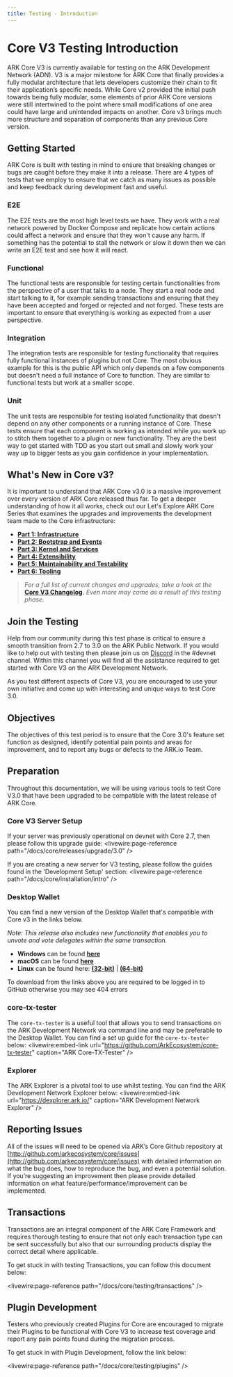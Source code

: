 ```yaml
---
title: Testing - Introduction
---
```


# Core V3 Testing Introduction

ARK Core V3 is currently available for testing on the ARK Development Network (ADN). V3 is a major milestone for ARK Core that finally provides a fully modular architecture that lets developers customize their chain to fit their application’s specific needs. While Core v2 provided the initial push towards being fully modular, some elements of prior ARK Core versions were still intertwined to the point where small modifications of one area could have large and unintended impacts on another. Core v3 brings much more structure and separation of components than any previous Core version.

## Getting Started

ARK Core is built with testing in mind to ensure that breaking changes or bugs are caught before they make it into a release. There are 4 types of tests that we employ to ensure that we catch as many issues as possible and keep feedback during development fast and useful.

### E2E

The E2E tests are the most high level tests we have. They work with a real network powered by Docker Compose and replicate how certain actions could affect a network and ensure that they won't cause any harm. If something has the potential to stall the network or slow it down then we can write an E2E test and see how it will react.

### Functional

The functional tests are responsible for testing certain functionalities from the perspective of a user that talks to a node. They start a real node and start talking to it, for example sending transactions and ensuring that they have been accepted and forged or rejected and not forged. These tests are important to ensure that everything is working as expected from a user perspective.

### Integration

The integration tests are responsible for testing functionality that requires fully functional instances of plugins but not Core. The most obvious example for this is the public API which only depends on a few components but doesn't need a full instance of Core to function. They are similar to functional tests but work at a smaller scope.

### Unit

The unit tests are responsible for testing isolated functionality that doesn't depend on any other components or a running instance of Core. These tests ensure that each component is working as intended while you work up to stitch them together to a plugin or new functionality. They are the best way to get started with TDD as you start out small and slowly work your way up to bigger tests as you gain confidence in your implementation.

## What's New in Core v3?

It is important to understand that ARK Core v3.0 is a massive improvement over every version of ARK Core released thus far. To get a deeper understanding of how it all works, check out our Let's Explore ARK Core Series that examines the upgrades and improvements the development team made to the Core infrastructure:

- **[Part 1: Infrastructure](https://ark.io/blog/lets-explore-ark-core-v3-part-1-infrastructure-5c8ba13c9c42)**
- **[Part 2: Bootstrap and Events](https://ark.io/blog/lets-explore-core-v3-part-2-bootstrap-events-f24adf70dfff)**
- **[Part 3: Kernel and Services](https://ark.io/blog/lets-explore-core-part-3-kernel-services-2836756675bd)**
- **[Part 4: Extensibility](https://ark.io/blog/lets-explore-core-part-4-extensibility-c60522f1b700)**
- **[Part 5: Maintainability and Testability](https://ark.io/blog/lets-explore-core-part-5-maintainability-testability-e40dfee1fe10)**
- **[Part 6: Tooling](https://ark.io/blog/lets-explore-core-part-6-tooling-939d3b6b50df)**

> *For a full list of current changes and upgrades, take a look at the* **[Core V3 Changelog](https://github.com/ArkEcosystem/core/blob/develop/CHANGELOG.md).** *Even more may come as a result of this testing phase.*

## Join the Testing

Help from our community during this test phase is critical to ensure a smooth transition from 2.7 to 3.0 on the ARK Public Network. If you would like to help out with testing then please join us on [Discord](https://discord.ark.io) in the #devnet channel. Within this channel you will find all the assistance required to get started with Core V3 on the ARK Development Network.

As you test different aspects of Core V3, you are encouraged to use your own initiative and come up with interesting and unique ways to test Core 3.0.

## Objectives

The objectives of this test period is to ensure that the Core 3.0's feature set function as designed, identify potential pain points and areas for improvement, and to report any bugs or defects to the ARK.io Team.

## Preparation

Throughout this documentation, we will be using various tools to test Core V3.0 that have been upgraded to be compatible with the latest release of ARK Core.

### Core V3 Server Setup

If your server was previously operational on devnet with Core 2.7, then please follow this upgrade guide:
<livewire:page-reference path="/docs/core/releases/upgrade/3.0" />

If you are creating a new server for V3 testing, please follow the guides found in the 'Development Setup' section:
<livewire:page-reference path="/docs/core/installation/intro" />

### Desktop Wallet

You can find a new version of the Desktop Wallet that's compatible with Core v3 in the links below.

*Note: This release also includes new functionality that enables you to unvote and vote delegates within the same transaction.*

- **Windows** can be found **[here](https://github.com/ArkEcosystem/desktop-wallet/releases/download/2.9.5/ark-desktop-wallet-win-2.9.5.exe)**
- **macOS** can be found **[here](https://github.com/ArkEcosystem/desktop-wallet/releases/download/2.9.5/ark-desktop-wallet-mac-2.9.5.dmg)**
- **Linux** can be found here: **[(32-bit)](https://github.com/ArkEcosystem/desktop-wallet/releases/download/2.9.5/ark-desktop-wallet-linux-x64-2.9.5.tar.gz)** | **[(64-bit)](https://github.com/ArkEcosystem/desktop-wallet/releases/download/2.9.5/ark-desktop-wallet-linux-amd64-2.9.5.deb)**

<x-alert type="warning">
To download from the links above you are required to be logged in to GitHub otherwise you may see 404 errors
</x-alert>

### core-tx-tester

The `core-tx-tester` is a useful tool that allows you to send transactions on the ARK Development Network via command line and may be preferable to the Desktop Wallet. You can find a set up guide for the `core-tx-tester` below:
<livewire:embed-link url="https://github.com/ArkEcosystem/core-tx-tester" caption="ARK Core-TX-Tester" />

### Explorer

The ARK Explorer is a pivotal tool to use whilst testing. You can find the ARK Development Network Explorer below:
<livewire:embed-link url="https://dexplorer.ark.io/" caption="ARK Development Network Explorer" />

## Reporting Issues

All of the issues will need to be opened via ARK’s Core Github repository at [http://github.com/arkecosystem/core/issues](http://github.com/arkecosystem/core/issues) with detailed information on what the bug does, how to reproduce the bug, and even a potential solution. If you’re suggesting an improvement then please provide detailed information on what feature/performance/improvement can be implemented.

## Transactions

Transactions are an integral component of the ARK Core Framework and requires thorough testing to ensure that not only each transaction type can be sent successfully but also that our surrounding products display the correct detail where applicable.

To get stuck in with testing Transactions, you can follow this document below:

<livewire:page-reference path="/docs/core/testing/transactions" />

## Plugin Development

Testers who previously created Plugins for Core are encouraged to migrate their Plugins to be functional with Core V3 to increase test coverage and report any pain points found during the migration process.

To get stuck in with Plugin Development, follow the link below:

<livewire:page-reference path="/docs/core/testing/plugins" />
